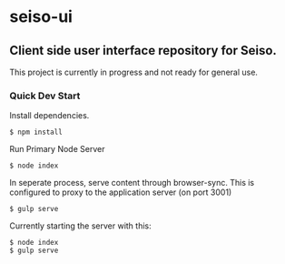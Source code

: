 # seiso-ui

## Client side user interface repository for Seiso.

This project is currently in progress and not ready for general use.

### Quick Dev Start

Install dependencies.

    $ npm install

Run Primary Node Server

    $ node index

In seperate process, serve content through browser-sync. This is configured to proxy to the application server (on port 3001)

    $ gulp serve

Currently starting the server with this:

    $ node index
    $ gulp serve

